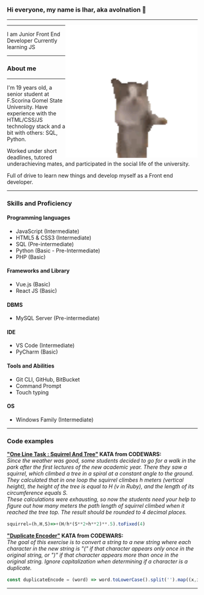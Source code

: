 ### Hi everyone, my name is Ihar, aka avolnation 👋
---

  <img align="right" src="https://github.com/avolnation/avolnation/blob/main/gianbortion-cat.gif" alt="Меня легко узнать" width=350px height=350px/>

---

I am Junior Front End Developer
Currently learning JS 

---
### About me
---
I'm 19 years old, a senior student at F.Scorina Gomel State University. Have experience with the HTML/CSS/JS technology stack and a bit with others: SQL, Python.

Worked under short deadlines, tutored underachieving mates, and participated in the social life of the university.

Full of drive to learn new things and develop myself as a Front end developer.

---

### Skills and Proficiency

#### Programming languages

* JavaScript    (Intermediate)
* HTML5 & CSS3  (Intermediate)
* SQL           (Pre-intermediate)
* Python        (Basic - Pre-Intermediate)
* PHP           (Basic)

#### Frameworks and Library

* Vue.js        (Basic)
* React JS      (Basic)

#### DBMS

* MySQL Server  (Pre-intermediate)

#### IDE

* VS Code           (Intermediate)
* PyCharm           (Basic)

#### Tools and Abilities

* Git CLI, GitHub, BitBucket
* Command Prompt
* Touch typing

#### OS

* Windows Family    (Intermediate)

---

### Code examples

**["One Line Task : Squirrel And Tree"](https://www.codewars.com/kata/59016379ee5456d8cc00000f) KATA from CODEWARS:**
<br>*Since the weather was good, some students decided to go for a walk in the park after the first lectures of the new academic year. There they saw a squirrel, which climbed a tree in a spiral at a constant angle to the ground. They calculated that in one loop the squirrel climbes h meters (vertical height), the height of the tree is equal to H (v in Ruby), and the length of its circumference equals S. <br>
These calculations were exhausting, so now the students need your help to figure out how many meters the path length of squirrel climbed when it reached the tree top. The result should be rounded to 4 decimal places.*

```javascript
squirrel=(h,H,S)=>+(H/h*(S**2+h**2)**.5).toFixed(4)
```

**["Duplicate Encoder"](https://www.codewars.com/kata/54b42f9314d9229fd6000d9c) KATA from CODEWARS:**
<br>*The goal of this exercise is to convert a string to a new string where each character in the new string is "(" if that character appears only once in the original string, or ")" if that character appears more than once in the original string. Ignore capitalization when determining if a character is a duplicate.*

```javascript
const duplicateEncode = (word) => word.toLowerCase().split('').map((x,index,array) => (array.filter(y => x === y)).length > 1 ? ")" : "(" ).join('')
```

---


<!--
**avolnation/avolnation** is a ✨ _special_ ✨ repository because its `README.md` (this file) appears on your GitHub profile.

Here are some ideas to get you started:

- 🔭 I’m currently working on ...
- 🌱 I’m currently learning ...
- 👯 I’m looking to collaborate on ...
- 🤔 I’m looking for help with ...
- 💬 Ask me about ...
- 📫 How to reach me: ...
- 😄 Pronouns: ...
- ⚡ Fun fact: ...
-->
